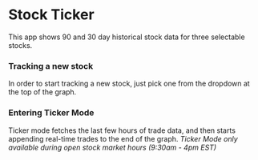 # Stock Ticker

This app shows 90 and 30 day historical stock data for three selectable stocks.  

### Tracking a new stock

In order to start tracking a new stock, just pick one from the dropdown at the top of the graph.

### Entering Ticker Mode

Ticker mode fetches the last few hours of trade data, and then starts appending real-time trades to the end of the graph.  *Ticker Mode only available during open stock market hours (9:30am - 4pm EST)*
